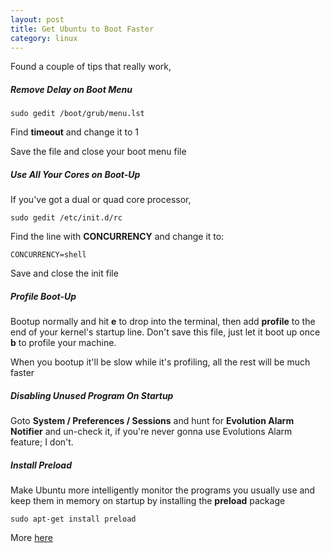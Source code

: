 ```yaml
---
layout: post
title: Get Ubuntu to Boot Faster
category: linux
---
```


Found a couple of tips that really work,

##### Remove Delay on Boot Menu

    sudo gedit /boot/grub/menu.lst

Find **timeout** and change it to 1

Save the file and close your boot menu file

##### Use All Your Cores on Boot-Up

If you've got a dual or quad core processor,

    sudo gedit /etc/init.d/rc

Find the line with **CONCURRENCY** and change it to:

    CONCURRENCY=shell

Save and close the init file

##### Profile Boot-Up

Bootup normally and hit **e** to drop into the terminal, then add **profile** to the end of your kernel's startup line.  Don't save this file, just let it boot up once **b** to profile your machine.

When you bootup it'll be slow while it's profiling, all the rest will be much faster

##### Disabling Unused Program On Startup

Goto **System / Preferences / Sessions** and hunt for **Evolution Alarm Notifier** and un-check it, if you're never gonna use Evolutions Alarm feature; I don't.

##### Install Preload

Make Ubuntu more intelligently monitor the programs you usually use and keep them in memory on startup by installing the **preload** package

    sudo apt-get install preload

More [here](http://aldeby.org/blog/index.php/speed-up-your-ubuntu-linux-boot.html)
